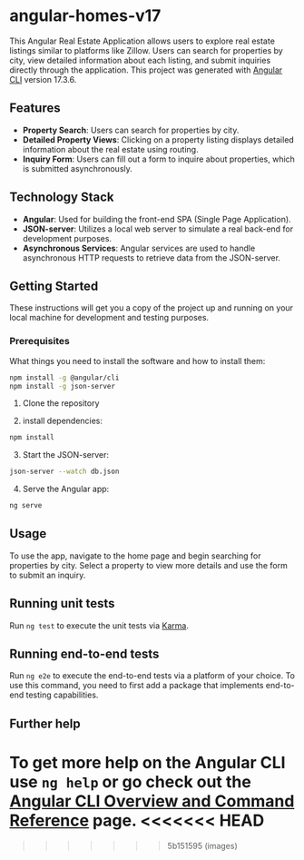 # angular-homes-v17

This Angular Real Estate Application allows users to explore real estate listings similar to platforms like Zillow. Users can search for properties by city, view detailed information about each listing, and submit inquiries directly through the application. This project was generated with [Angular CLI](https://github.com/angular/angular-cli) version 17.3.6.

## Features

- **Property Search**: Users can search for properties by city.
- **Detailed Property Views**: Clicking on a property listing displays detailed information about the real estate using routing.
- **Inquiry Form**: Users can fill out a form to inquire about properties, which is submitted asynchronously.

## Technology Stack

- **Angular**: Used for building the front-end SPA (Single Page Application).
- **JSON-server**: Utilizes a local web server to simulate a real back-end for development purposes.
- **Asynchronous Services**: Angular services are used to handle asynchronous HTTP requests to retrieve data from the JSON-server.

## Getting Started

These instructions will get you a copy of the project up and running on your local machine for development and testing purposes.

### Prerequisites

What things you need to install the software and how to install them:

```bash
npm install -g @angular/cli
npm install -g json-server
```

1. Clone the repository
   
2. install dependencies:
```bash
npm install
```
3. Start the JSON-server:
```bash
json-server --watch db.json
```
4. Serve the Angular app:
```bash
ng serve
```

## Usage
To use the app, navigate to the home page and begin searching for properties by city. Select a property to view more details and use the form to submit an inquiry.


## Running unit tests

Run `ng test` to execute the unit tests via [Karma](https://karma-runner.github.io).

## Running end-to-end tests

Run `ng e2e` to execute the end-to-end tests via a platform of your choice. To use this command, you need to first add a package that implements end-to-end testing capabilities.

## Further help

To get more help on the Angular CLI use `ng help` or go check out the [Angular CLI Overview and Command Reference](https://angular.io/cli) page.
<<<<<<< HEAD
=======

>>>>>>> 5b151595 (images)
